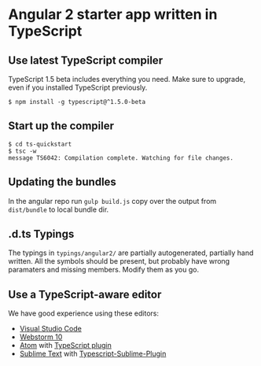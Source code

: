 # Angular 2 starter app written in TypeScript

## Use latest TypeScript compiler
TypeScript 1.5 beta includes everything you need. Make sure to upgrade, even if you installed TypeScript previously.

    $ npm install -g typescript@^1.5.0-beta

## Start up the compiler

    $ cd ts-quickstart
    $ tsc -w
    message TS6042: Compilation complete. Watching for file changes.

## Updating the bundles
In the angular repo run `gulp build.js` copy over the output from `dist/bundle`
to local bundle dir.

## .d.ts Typings
The typings in `typings/angular2/` are partially autogenerated, partially hand
written. All the symbols should be present, but probably have wrong paramaters
and missing members. Modify them as you go.

## Use a TypeScript-aware editor
We have good experience using these editors:

* [Visual Studio Code](https://code.visualstudio.com/)
* [Webstorm 10](https://www.jetbrains.com/webstorm/download/)
* [Atom](https://atom.io/) with [TypeScript plugin](https://atom.io/packages/atom-typescript)
* [Sublime Text](http://www.sublimetext.com/3) with [Typescript-Sublime-Plugin](https://github.com/Microsoft/Typescript-Sublime-plugin#installation)

